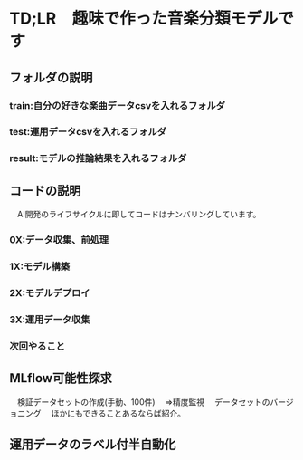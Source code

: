 # TD;LR　趣味で作った音楽分類モデルです
## フォルダの説明
### train:自分の好きな楽曲データcsvを入れるフォルダ
### test:運用データcsvを入れるフォルダ
### result:モデルの推論結果を入れるフォルダ
## コードの説明
　AI開発のライフサイクルに即してコードはナンバリングしています。
### 0X:データ収集、前処理
### 1X:モデル構築
### 2X:モデルデプロイ
### 3X:運用データ収集

### 次回やること
## MLflow可能性探求
　検証データセットの作成(手動、100件)
　⇒精度監視
　データセットのバージョニング
　ほかにもできることあるならば紹介。　

## 運用データのラベル付半自動化
　
